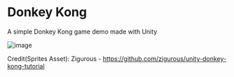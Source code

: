# Donkey Kong
A simple Donkey Kong game demo made with Unity

![image](https://user-images.githubusercontent.com/60242731/158279637-0cd340fb-09e8-45fd-82c7-99bb5140823e.png)


Credit(Sprites Asset): Zigurous - https://github.com/zigurous/unity-donkey-kong-tutorial
